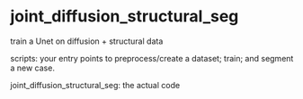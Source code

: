 # joint_diffusion_structural_seg
train a Unet on diffusion + structural data

scripts: your entry points to preprocess/create a dataset;   train;   and  segment a new case.

joint_diffusion_structural_seg:  the actual code
